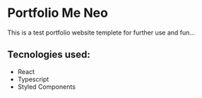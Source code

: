 # Portfolio Me Neo

This is a test portfolio website templete for further use and fun...

## Tecnologies used:
- React
- Typescript
- Styled Components

